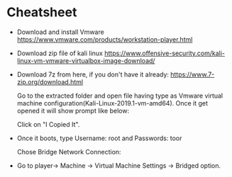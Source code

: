 # Cheatsheet

- Download and install Vmware
  https://www.vmware.com/products/workstation-player.html

- Download zip file of kali linux
  https://www.offensive-security.com/kali-linux-vm-vmware-virtualbox-image-download/

- Download 7z from here, if you don't have it already:
  https://www.7-zip.org/download.html

  Go to the extracted folder and open file having type as Vmware virtual machine configuration(Kali-Linux-2019.1-vm-amd64). Once it get opened it will show prompt like below:

  Click on "I Copied It".

- Once it boots, type Username: root and Passwords: toor

  Chose Bridge Network Connection:

- Go to player-> Machine -> Virtual Machine Settings -> Bridged option.
